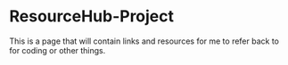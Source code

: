 # ResourceHub-Project
This is a page that will contain links and resources for me to refer back to for coding or other things.
